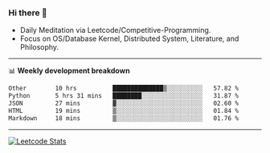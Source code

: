 ### Hi there 👋
* Daily Meditation via Leetcode/Competitive-Programming.
* Focus on OS/Database Kernel, Distributed System, Literature, and Philosophy.

-------

📊 **Weekly development breakdown**
<!--START_SECTION:waka-->

```txt
Other        10 hrs          ██████████████▒░░░░░░░░░░   57.82 %
Python       5 hrs 31 mins   ████████░░░░░░░░░░░░░░░░░   31.87 %
JSON         27 mins         ▓░░░░░░░░░░░░░░░░░░░░░░░░   02.60 %
HTML         19 mins         ▒░░░░░░░░░░░░░░░░░░░░░░░░   01.84 %
Markdown     18 mins         ▒░░░░░░░░░░░░░░░░░░░░░░░░   01.76 %
```

<!--END_SECTION:waka-->

-------

[![Leetcode Stats](https://leetcard.jacoblin.cool/hzhang413?font=Fira+Mono)](https://leetcode.com/fxrc)
<!-- ![image](./cyberpunk-ghost-in-the-shell.gif)
![image](./gis-archive.png) -->
